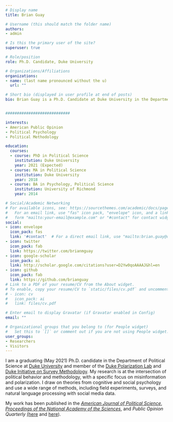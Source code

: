 ```yaml
---
# Display name
title: Brian Guay

# Username (this should match the folder name)
authors:
- admin

# Is this the primary user of the site?
superuser: true

# Role/position
role: Ph.D. Candidate, Duke University

# Organizations/Affiliations
organizations:
- name: (last name pronounced without the u)
  url: ""

# Short bio (displayed in user profile at end of posts)
bio: Brian Guay is a Ph.D. Candidate at Duke University in the Department of Political Science.


############################

interests:
- American Public Opinion
- Political Psychology
- Political Methodology

education:
  courses:
  - course: PhD in Political Science
    institution: Duke University
    year: 2021 (Expected)
  - course: MA in Political Science
    institution: Duke University
    year: 2018
  - course: BA in Psychology, Political Science
    institution: University of Richmond
    year: 2014

# Social/Academic Networking
# For available icons, see: https://sourcethemes.com/academic/docs/page-builder/#icons
#   For an email link, use "fas" icon pack, "envelope" icon, and a link in the
#   form "mailto:your-email@example.com" or "#contact" for contact widget.
social:
- icon: envelope
  icon_pack: fas
  link: '#contact'  # For a direct email link, use "mailto:brian.guay@duke.edu".
- icon: twitter
  icon_pack: fab
  link: https://twitter.com/brianmguay
- icon: google-scholar
  icon_pack: ai
  link: http://scholar.google.com/citations?user=D2Yw0qoAAAAJ&hl=en
- icon: github
  icon_pack: fab
  link: https://github.com/brianguay
# Link to a PDF of your resume/CV from the About widget.
# To enable, copy your resume/CV to `static/files/cv.pdf` and uncomment the lines below.
# - icon: cv
#   icon_pack: ai
#   link: files/cv.pdf

# Enter email to display Gravatar (if Gravatar enabled in Config)
email: ""

# Organizational groups that you belong to (for People widget)
#   Set this to `[]` or comment out if you are not using People widget.
user_groups:
- Researchers
- Visitors
---
```


I am a graduating (May 2021) Ph.D. candidate in the Department of Political Science at [Duke University](https://duke.edu/) and member of the [Duke Polarization Lab](https://www.polarizationlab.com/) and [Duke Initiative on Survey Methodology](https://dism.duke.edu/). My research is at the intersection of political behavior and methodology, with a specific focus on misinformation and polarization. I draw on theories from cognitive and social psychology and use a wide range of methods, including field experiments, surveys, and natural language processing with social media data. 

My work has been published in the [*American Journal of Political Science*](https://www.brianguay.com/files/GuayJohnston_2020_AJPS.pdf), [*Proceedings of the National Academy of the Sciences*](https://www.pnas.org/content/117/1/243/tab-figures-data), and *Public Opinion Quarterly* [(here](https://academic.oup.com/poq/advance-article/doi/10.1093/poq/nfaa026/6056667) and [here](https://www.brianguay.com/files/GuayLopez_2020_rr.pdf)).
